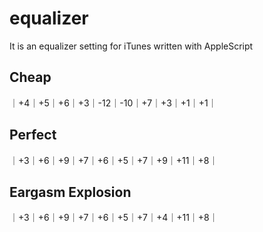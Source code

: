# equalizer
 It is an equalizer setting for iTunes written with AppleScript

## Cheap
｜+4｜+5｜+6｜+3｜-12｜-10｜+7｜+3｜+1｜+1｜

## Perfect
｜+3｜+6｜+9｜+7｜+6｜+5｜+7｜+9｜+11｜+8｜

## Eargasm Explosion
｜+3｜+6｜+9｜+7｜+6｜+5｜+7｜+4｜+11｜+8｜
